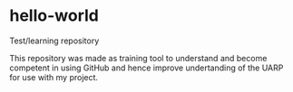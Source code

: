 # hello-world
Test/learning repository

This repository was made as training tool to understand and become competent in using GitHub and hence improve undertanding of the UARP for use with my project.
